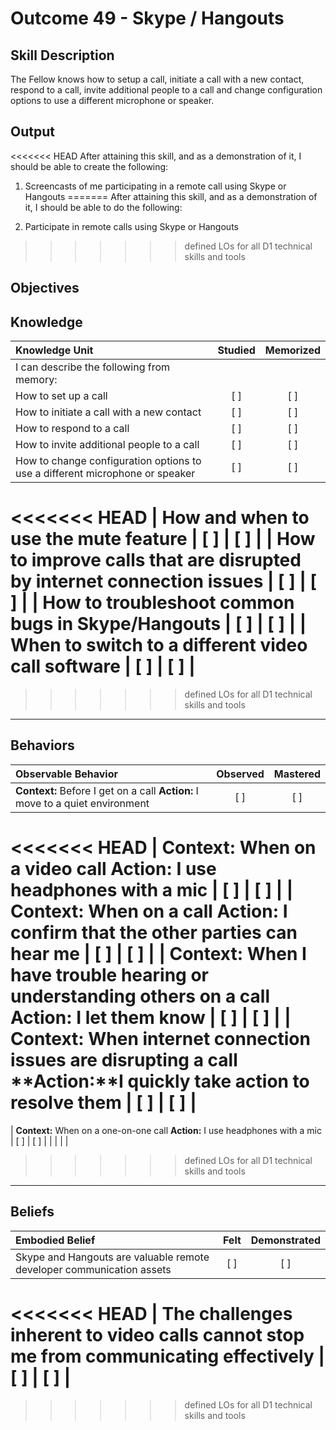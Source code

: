 # Outcome 49 - Skype / Hangouts

**Skill Description**
----------
The Fellow knows how to setup a call, initiate a call with a new contact, respond to a call, invite additional people to a call and change configuration options to use a different microphone or speaker.


**Output**
----------
<<<<<<< HEAD
After attaining this skill, and as a demonstration of it, I should be able to create the following:

1. Screencasts of me participating in a remote call using Skype or Hangouts
=======
After attaining this skill, and as a demonstration of it, I should be able to do the following:

1. Participate in remote calls using Skype or Hangouts
>>>>>>> defined LOs for all D1 technical skills and tools


**Objectives**
----------
## **Knowledge**


| Knowledge Unit   |      Studied      | Memorized |
|:-------------|:------------------:|:--------:|
| I can describe the following from memory: | | |
| How to set up a call | [ ] | [ ]  |
| How to initiate a call with a new contact | [ ] | [ ]  |
| How to respond to a call | [ ] | [ ]  |
| How to invite additional people to a call | [ ] | [ ]  |
| How to change configuration options to use a different microphone or speaker | [ ] | [ ]  |
<<<<<<< HEAD
| How and when to use the mute feature | [ ] | [ ]  |
| How to improve calls that are disrupted by internet connection issues | [ ] | [ ]  |
| How to troubleshoot common bugs in Skype/Hangouts | [ ] | [ ]  |
| When to switch to a different video call software | [ ] | [ ]  |
=======
>>>>>>> defined LOs for all D1 technical skills and tools



----------


## **Behaviors**

| Observable Behavior   |      Observed      | Mastered |
|:-------------|:------------------:|:--------:|
| **Context:** Before I get on a call **Action:** I move to a quiet environment | [ ] | [ ] |
<<<<<<< HEAD
| **Context:** When on a video call **Action:** I use headphones with a mic | [ ] | [ ] |
| **Context:** When on a call **Action:** I confirm that the other parties can hear me | [ ] | [ ] |
| **Context:** When I have trouble hearing or understanding others on a call **Action:** I let them know | [ ] | [ ] |
| **Context:** When internet connection issues are disrupting a call **Action:**I quickly take action to resolve them | [ ] | [ ] |
=======
| **Context:** When on a one-on-one call **Action:** I use headphones with a mic | [ ] | [ ] |
| | | |
>>>>>>> defined LOs for all D1 technical skills and tools


----------


## **Beliefs**


| Embodied Belief   |      Felt      | Demonstrated |
|:-------------|:------------------:|:--------:|
| Skype and Hangouts are valuable remote developer communication assets | [ ] | [ ] |
<<<<<<< HEAD
| The challenges inherent to video calls cannot stop me from communicating effectively | [ ] | [ ] |
=======
>>>>>>> defined LOs for all D1 technical skills and tools

